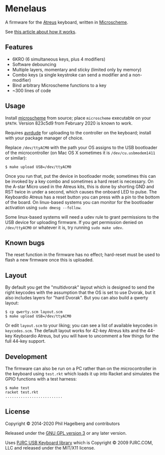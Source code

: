 # Menelaus

A firmware for the
[Atreus](http://atreus.technomancy.us) keyboard, written in
[Microscheme](https://ryansuchocki.github.io/microscheme/).

See [this article about how it works](https://atreus.technomancy.us/firmware).

## Features

* 6KRO (6 simultaneous keys, plus 4 modifiers)
* Software debouncing
* Multiple layers, momentary and sticky (limited only by memory)
* Combo keys (a single keystroke can send a modifier and a non-modifier)
* Bind arbitrary Microscheme functions to a key
* ~300 lines of code

## Usage

Install [microscheme](https://github.com/ryansuchocki/microscheme/)
from source; place `microscheme` executable on your `$PATH`. Version
823c5d9 from February 2020 is known to work.

Requires [avrdude](https://www.nongnu.org/avrdude/) for uploading
to the controller on the keyboard; install with your package manager
of choice.

Replace `/dev/ttyACM0` with the path your OS assigns to the USB
bootloader of the microcontroller (on Mac OS X sometimes it is
`/dev/cu.usbmodem1411` or similar):

    $ make upload USB=/dev/ttyACM0

Once you run that, put the device in bootloader mode; sometimes this
can be invoked by a key combo and sometimes a hard reset is
necessary. On the A-star Micro used in the Atreus kits, this is done
by shorting GND and RST twice in under a second, which causes the
onboard LED to pulse. The Keyboardio Atreus has a reset button you can
press with a pin to the bottom of the board. On linux-based systems
you can monitor for the bootloader activation using `sudo dmesg --follow`.

Some linux-based systems will need a udev rule to grant permissions to
the USB device for uploading firmware. If you get permission denied on
`/dev/ttyACM0` or whatever it is, try running `sudo make udev`.

## Known bugs

The reset function in the firmware has no effect; hard-reset must be
used to flash a new firmware once this is uploaded.

## Layout

By default you get the "multidvorak" layout which is designed to send
the right keycodes with the assumption that the OS is set to use
Dvorak, but it also includes layers for "hard Dvorak". But you can
also build a qwerty layout:

    $ cp qwerty.scm layout.scm
    $ make upload USB=/dev/ttyACM0

Or edit `layout.scm` to your liking; you can see a list of available
keycodes in `keycodes.scm`. The default layout works for 42-key Atreus
kits and the 44-key Keyboardio Atreus, but you will have to uncomment
a few things for the full 44-key support.

## Development

The firmware can also be run on a PC rather than on the
microcontroller in the keyboard using `test.rkt` which loads it up
into Racket and simulates the GPIO functions with a test harness:

    $ make test
    racket test.rkt
    ..........................

## License

Copyright © 2014-2020 Phil Hagelberg and contributors

Released under the [GNU GPL version 3](https://www.gnu.org/licenses/gpl.html)
or any later version.

Uses [PJRC USB Keyboard library](http://www.pjrc.com/teensy/usb_keyboard.html)
which is Copyright © 2009 PJRC.COM, LLC and released under the MIT/X11 license.
